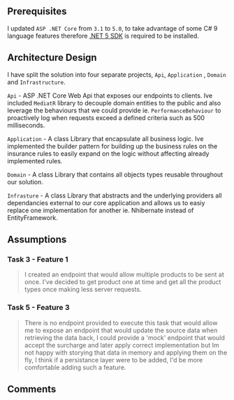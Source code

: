 ## Prerequisites

I updated `ASP .NET Core` from `3.1` to `5.0`, to take advantage of some C# 9 language features therefore [.NET 5 SDK](https://dotnet.microsoft.com/download/dotnet/5.0) is required to be installed.

## Architecture Design

I have split the solution into four separate projects, `Api`, `Application` , `Domain` and `Infrastructure`.

`Api` - ASP .NET Core Web Api that exposes our endpoints to clients. Ive included  `MediatR` library to decouple domain entities to the public and also leverage the behaviours that we could provide ie. `PerformanceBehaviour` to proactively log when requests exceed a defined criteria such as 500 milliseconds.

`Application` - A class Library that encapsulate all business logic. Ive implemented the builder pattern for building up the business rules on the insurance rules to easily expand on the logic without affecting already implemented rules.

`Domain` - A class Library that contains all objects types reusable throughout our solution.

`Infrasture` - A class Library that abstracts and the underlying providers all dependancies external to our core application and allows us to easiy replace one implementation for another ie. Nhibernate instead of EntityFramework.

## Assumptions

### Task 3 - Feature 1

> I created an endpoint that would allow multiple products to be sent at once.
I've decided to get product one at time and get all the product types once making less server requests.

### Task 5 - Feature 3

> There is no endpoint provided to execute this task that would allow me to expose an endpoint that would update the source data when retrieving the data back, I could provide a 'mock' endpoint that would accept the surcharge and later apply correct implementation but Im not happy with storying that data in memory and applying them on the fly, I think if a persistance layer were to be added, I'd be more comfortable adding such a feature.


## Comments